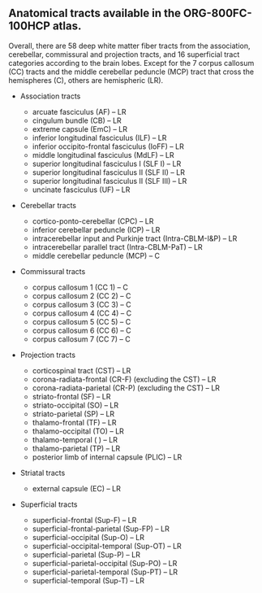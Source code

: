 ## Anatomical tracts available in the ORG-800FC-100HCP atlas. 

Overall, there are 58 deep white matter fiber tracts from the association, cerebellar, commissural and projection tracts, and 16 superficial tract categories according to the brain lobes. Except for the 7 corpus callosum (CC) tracts and the middle cerebellar peduncle (MCP) tract that cross the hemispheres (C), others are hemispheric (LR).

* Association tracts
    * arcuate fasciculus (AF) – LR
    * cingulum bundle (CB) – LR
    * extreme capsule (EmC) – LR
    * inferior longitudinal fasciculus (ILF) – LR
    * inferior occipito-frontal fasciculus (IoFF) – LR
    * middle longitudinal fasciculus (MdLF) – LR
    * superior longitudinal fasciculus I (SLF I) – LR
    * superior longitudinal fasciculus II (SLF II) – LR
    * superior longitudinal fasciculus II (SLF III) – LR
    * uncinate fasciculus (UF) – LR

* Cerebellar tracts
    * cortico-ponto-cerebellar (CPC) – LR
    * inferior cerebellar peduncle (ICP) – LR
    * intracerebellar input and Purkinje tract (Intra-CBLM-I&P) – LR 
    * intracerebellar parallel tract (Intra-CBLM-PaT) – LR
    * middle cerebellar peduncle (MCP) – C

* Commissural tracts
    * corpus callosum 1 (CC 1) – C
    * corpus callosum 2 (CC 2) – C
    * corpus callosum 3 (CC 3) – C
    * corpus callosum 4 (CC 4) – C
    * corpus callosum 5 (CC 5) – C
    * corpus callosum 6 (CC 6) – C
    * corpus callosum 7 (CC 7) – C

* Projection tracts
    * corticospinal tract (CST) – LR
    * corona-radiata-frontal (CR-F) (excluding the CST) – LR 
    * corona-radiata-parietal (CR-P) (excluding the CST) – LR 
    * striato-frontal (SF) – LR
    * striato-occipital (SO) – LR
    * striato-parietal (SP) – LR
    * thalamo-frontal (TF) – LR
    * thalamo-occipital (TO) – LR
    * thalamo-temporal (
    ) – LR
    * thalamo-parietal (TP) – LR
    * posterior limb of internal capsule (PLIC) – LR

* Striatal tracts
    * external capsule (EC) – LR

* Superficial tracts 
    * superficial-frontal (Sup-F) – LR
    * superficial-frontal-parietal (Sup-FP) – LR
    * superficial-occipital (Sup-O) – LR
    * superficial-occipital-temporal (Sup-OT) – LR
    * superficial-parietal (Sup-P) – LR
    * superficial-parietal-occipital (Sup-PO) – LR 
    * superficial-parietal-temporal (Sup-PT) – LR
    * superficial-temporal (Sup-T) – LR
